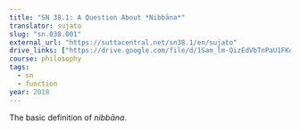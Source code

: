 ```yaml
---
title: "SN 38.1: A Question About *Nibbāna*"
translator: sujato
slug: "sn.038.001"
external_url: "https://suttacentral.net/sn38.1/en/sujato"
drive_links: ["https://drive.google.com/file/d/1Sam_lm-QizEdVbTnPaU1FKdw1s18HG15/view?usp=drivesdk"]
course: philosophy
tags:
  - sn
  - function
year: 2018
---
```


The basic definition of *nibbāna*.

